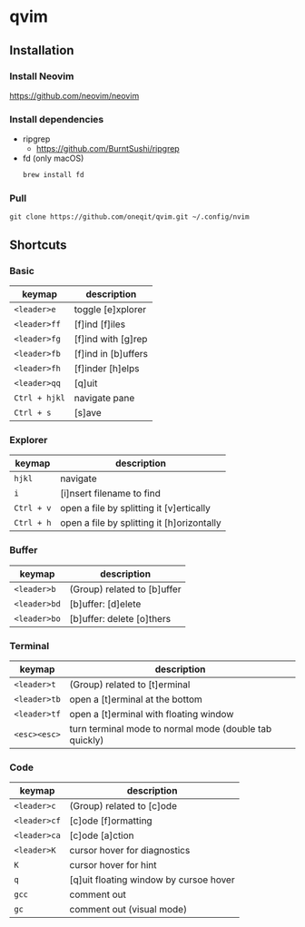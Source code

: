 # qvim
## Installation
### Install Neovim
<https://github.com/neovim/neovim>
### Install dependencies
- ripgrep
    - <https://github.com/BurntSushi/ripgrep>
- fd (only macOS)
    ```zsh
    brew install fd
    ```
### Pull
```shell
git clone https://github.com/oneqit/qvim.git ~/.config/nvim
```
## Shortcuts
### Basic
| keymap | description |
|--------|------|
| `<leader>e` | toggle [e]xplorer |
| `<leader>ff` | [f]ind [f]iles |
| `<leader>fg` | [f]ind with [g]rep |
| `<leader>fb` | [f]ind in [b]uffers  |
| `<leader>fh` | [f]inder [h]elps |
| `<leader>qq` | [q]uit |
| `Ctrl + hjkl` | navigate pane |
| `Ctrl + s` | [s]ave |

### Explorer
| keymap | description |
|--------|------|
| `hjkl` | navigate |
| `i` | [i]nsert filename to find |
| `Ctrl + v` | open a file by splitting it [v]ertically |
| `Ctrl + h` | open a file by splitting it [h]orizontally |

### Buffer
| keymap | description |
|--------|------|
| `<leader>b` | (Group) related to [b]uffer |
| `<leader>bd` | [b]uffer: [d]elete  |
| `<leader>bo` | [b]uffer: delete [o]thers |

### Terminal
| keymap | description |
|--------|------|
| `<leader>t` | (Group) related to [t]erminal |
| `<leader>tb` | open a [t]erminal at the bottom |
| `<leader>tf` | open a [t]erminal with floating window |
| `<esc><esc>` | turn terminal mode to normal mode (double tab quickly) |

### Code
| keymap | description |
|--------|------|
| `<leader>c` | (Group) related to [c]ode |
| `<leader>cf` | [c]ode [f]ormatting |
| `<leader>ca` | [c]ode [a]ction |
| `<leader>K` | cursor hover for diagnostics |
| `K` | cursor hover for hint |
| `q` | [q]uit floating window by cursoe hover |
| `gcc` | comment out |
| `gc` | comment out (visual mode) |
